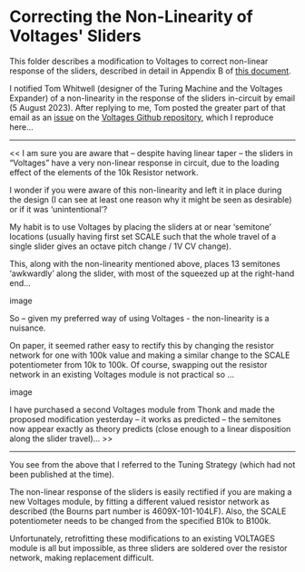 # Correcting the Non-Linearity of Voltages' Sliders

This folder describes a modification to Voltages to correct non-linear response of the sliders, described in detail 
in Appendix B of [this document](https://github.com/m0xpd/TuningStrategyForVoltages/blob/main/Documentation/A%20Tuning%20Strategy%20for%20Voltages.pdf).

I notified Tom Whitwell (designer of the Turing Machine and the Voltages Expander) of a non-linearity in the response 
of the sliders in-circuit by email (5 August 2023). After replying to me, Tom posted the greater part of that email 
as an [issue](https://github.com/TomWhitwell/Voltages-Expander/issues/4) on the [Voltages Github repository](https://github.com/TomWhitwell/Voltages-Expander), which I reproduce here...

---

<< I am sure you are aware that – despite having linear taper – the sliders in “Voltages” have a very non-linear response 
in circuit, due to the loading effect of the elements of the 10k Resistor network.

I wonder if you were aware of this non-linearity and left it in place during the design (I can see at least one reason 
why it might be seen as desirable) or if it was ‘unintentional’?

My habit is to use Voltages by placing the sliders at or near ‘semitone’ locations (usually having first set SCALE such 
that the whole travel of a single slider gives an octave pitch change / 1V CV change).

This, along with the non-linearity mentioned above, places 13 semitones ‘awkwardly’ along the slider, with most of the 
squeezed up at the right-hand end…

image

So – given my preferred way of using Voltages - the non-linearity is a nuisance.

On paper, it seemed rather easy to rectify this by changing the resistor network for one with 100k value and making a 
similar change to the SCALE potentiometer from 10k to 100k. Of course, swapping out the resistor network in an existing 
Voltages module is not practical so …

image

I have purchased a second Voltages module from Thonk and made the proposed modification yesterday – it works as predicted – 
the semitones now appear exactly as theory predicts (close enough to a linear disposition along the slider travel)… >>

---

You see from the above that I referred to the Tuning Strategy (which had not been published at the time).

The non-linear response of the sliders is easily rectified if you are making a new Voltages module, by fitting a different 
valued resistor network as described (the Bourns part number is 4609X-101-104LF). Also, the SCALE potentiometer needs to be 
changed from the specified B10k to B100k.

Unfortunately, retrofitting these modifications to an existing VOLTAGES module is all but impossible, as three sliders are 
soldered over the resistor network, making replacement difficult. 


